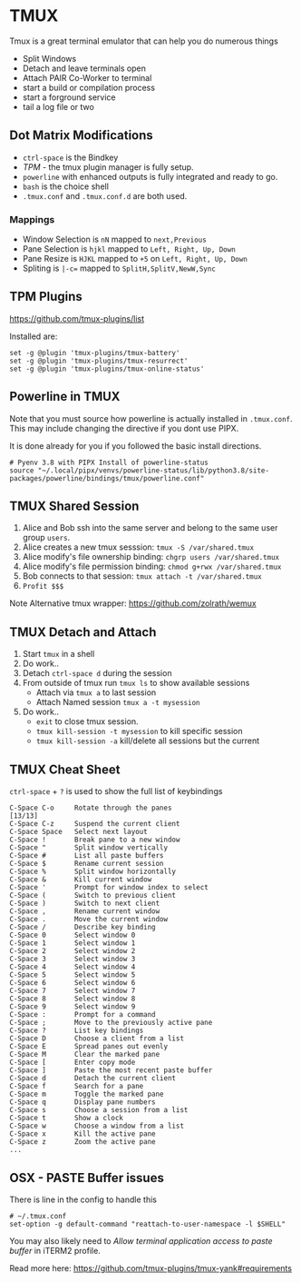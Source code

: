 # TMUX

Tmux is a great terminal emulator that can help you do numerous things

* Split Windows
* Detach and leave terminals open
* Attach PAIR Co-Worker to terminal
* start a build or compilation process
* start a forground service
* tail a log file or two 

## Dot Matrix Modifications

* `ctrl-space` is the Bindkey
* *TPM* - the tmux plugin manager is fully setup.
* `powerline` with enhanced outputs is fully integrated and ready to go.
* `bash` is the choice shell
* `.tmux.conf` and `.tmux.conf.d` are both used.

### Mappings

* Window Selection is `nN` mapped to `next,Previous`
* Pane Selection is `hjkl` mapped to `Left, Right, Up, Down`
* Pane Resize is `HJKL` mapped to `+5` on `Left, Right, Up, Down`
* Spliting is `|-c=` mapped to `SplitH,SplitV,NewW,Sync`

## TPM Plugins

https://github.com/tmux-plugins/list

Installed are:

```shell
set -g @plugin 'tmux-plugins/tmux-battery'
set -g @plugin 'tmux-plugins/tmux-resurrect'
set -g @plugin 'tmux-plugins/tmux-online-status'
```

## Powerline in TMUX

Note that you must source how powerline is actually installed in `.tmux.conf`. This may include changing the directive if you dont use PIPX. 

It is done already for you if you followed the basic install directions.

```shell
# Pyenv 3.8 with PIPX Install of powerline-status
source "~/.local/pipx/venvs/powerline-status/lib/python3.8/site-packages/powerline/bindings/tmux/powerline.conf"
```

## TMUX Shared Session

1. Alice and Bob ssh into the same server and belong to the same user group `users`.
1. Alice creates a new tmux sesssion: `tmux -S /var/shared.tmux`
1. Alice modify's file ownership binding: `chgrp users /var/shared.tmux`
1. Alice modify's file permission binding: `chmod g+rwx /var/shared.tmux`
1. Bob connects to that session: `tmux attach -t /var/shared.tmux`
1. `Profit $$$`

Note Alternative tmux wrapper: https://github.com/zolrath/wemux

## TMUX Detach and Attach

1. Start `tmux` in a shell
1. Do work..
1. Detach `ctrl-space d` during the session
1. From outside of tmux run `tmux ls` to show available sessions
   * Attach via `tmux a` to last session
   * Attach Named session `tmux a -t mysession`
1. Do work..
   * `exit` to close tmux session.
   * `tmux kill-session -t mysession` to kill specific session
   * `tmux kill-session -a` kill/delete all sessions but the current

## TMUX Cheat Sheet

`ctrl-space` + `?` is used to show the full list of keybindings

```text
C-Space C-o     Rotate through the panes                                                                                                                                                                             [13/13]
C-Space C-z     Suspend the current client
C-Space Space   Select next layout
C-Space !       Break pane to a new window
C-Space "       Split window vertically
C-Space #       List all paste buffers
C-Space $       Rename current session
C-Space %       Split window horizontally
C-Space &       Kill current window
C-Space '       Prompt for window index to select
C-Space (       Switch to previous client
C-Space )       Switch to next client
C-Space ,       Rename current window
C-Space .       Move the current window
C-Space /       Describe key binding
C-Space 0       Select window 0
C-Space 1       Select window 1
C-Space 2       Select window 2
C-Space 3       Select window 3
C-Space 4       Select window 4
C-Space 5       Select window 5
C-Space 6       Select window 6
C-Space 7       Select window 7
C-Space 8       Select window 8
C-Space 9       Select window 9
C-Space :       Prompt for a command
C-Space ;       Move to the previously active pane
C-Space ?       List key bindings
C-Space D       Choose a client from a list
C-Space E       Spread panes out evenly
C-Space M       Clear the marked pane
C-Space [       Enter copy mode
C-Space ]       Paste the most recent paste buffer
C-Space d       Detach the current client
C-Space f       Search for a pane
C-Space m       Toggle the marked pane
C-Space q       Display pane numbers
C-Space s       Choose a session from a list
C-Space t       Show a clock
C-Space w       Choose a window from a list
C-Space x       Kill the active pane
C-Space z       Zoom the active pane
...
```

## OSX - PASTE Buffer issues

There is line in the config to handle this

```shell
# ~/.tmux.conf
set-option -g default-command "reattach-to-user-namespace -l $SHELL"
```

You may also likely need to *Allow terminal application access to paste buffer* in iTERM2 profile.

Read more here: https://github.com/tmux-plugins/tmux-yank#requirements


